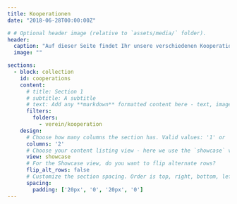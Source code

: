 ```yaml
---
title: Kooperationen
date: "2018-06-28T00:00:00Z"

# # Optional header image (relative to `assets/media/` folder).
header:
  caption: "Auf dieser Seite findet Ihr unsere verschiedenen Kooperationspartner"
  image: ""

sections:
  - block: collection
    id: cooperations
    content:
      # title: Section 1
      # subtitle: A subtitle
      # text: Add any **markdown** formatted content here - text, images, videos, galleries - and even HTML code!
      filters:
        folders:
          - verein/kooperation
    design:
      # Choose how many columns the section has. Valid values: '1' or '2'.
      columns: '2'
      # Choose your content listing view - here we use the `showcase` view
      view: showcase
      # For the Showcase view, do you want to flip alternate rows?
      flip_alt_rows: false
      # Customize the section spacing. Order is top, right, bottom, left.
      spacing:
        padding: ['20px', '0', '20px', '0']
---
```


